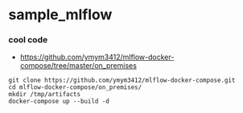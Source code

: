 # sample_mlflow

### cool code

* https://github.com/ymym3412/mlflow-docker-compose/tree/master/on_premises

```
git clone https://github.com/ymym3412/mlflow-docker-compose.git
cd mlflow-docker-compose/on_premises/
mkdir /tmp/artifacts
docker-compose up --build -d
```
